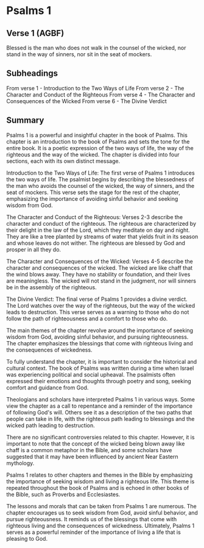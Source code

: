 # Psalms 1

## Verse 1 (AGBF)

Blessed is the man who does not walk in the counsel of the wicked, nor stand in the way of sinners, nor sit in the seat of mockers.

## Subheadings

From verse 1 - Introduction to the Two Ways of Life
From verse 2 - The Character and Conduct of the Righteous
From verse 4 - The Character and Consequences of the Wicked
From verse 6 - The Divine Verdict

## Summary

Psalms 1 is a powerful and insightful chapter in the book of Psalms. This chapter is an introduction to the book of Psalms and sets the tone for the entire book. It is a poetic expression of the two ways of life, the way of the righteous and the way of the wicked. The chapter is divided into four sections, each with its own distinct message.

Introduction to the Two Ways of Life:
The first verse of Psalms 1 introduces the two ways of life. The psalmist begins by describing the blessedness of the man who avoids the counsel of the wicked, the way of sinners, and the seat of mockers. This verse sets the stage for the rest of the chapter, emphasizing the importance of avoiding sinful behavior and seeking wisdom from God.

The Character and Conduct of the Righteous:
Verses 2-3 describe the character and conduct of the righteous. The righteous are characterized by their delight in the law of the Lord, which they meditate on day and night. They are like a tree planted by streams of water that yields fruit in its season and whose leaves do not wither. The righteous are blessed by God and prosper in all they do.

The Character and Consequences of the Wicked:
Verses 4-5 describe the character and consequences of the wicked. The wicked are like chaff that the wind blows away. They have no stability or foundation, and their lives are meaningless. The wicked will not stand in the judgment, nor will sinners be in the assembly of the righteous.

The Divine Verdict:
The final verse of Psalms 1 provides a divine verdict. The Lord watches over the way of the righteous, but the way of the wicked leads to destruction. This verse serves as a warning to those who do not follow the path of righteousness and a comfort to those who do.

The main themes of the chapter revolve around the importance of seeking wisdom from God, avoiding sinful behavior, and pursuing righteousness. The chapter emphasizes the blessings that come with righteous living and the consequences of wickedness.

To fully understand the chapter, it is important to consider the historical and cultural context. The book of Psalms was written during a time when Israel was experiencing political and social upheaval. The psalmists often expressed their emotions and thoughts through poetry and song, seeking comfort and guidance from God.

Theologians and scholars have interpreted Psalms 1 in various ways. Some view the chapter as a call to repentance and a reminder of the importance of following God's will. Others see it as a description of the two paths that people can take in life, with the righteous path leading to blessings and the wicked path leading to destruction.

There are no significant controversies related to this chapter. However, it is important to note that the concept of the wicked being blown away like chaff is a common metaphor in the Bible, and some scholars have suggested that it may have been influenced by ancient Near Eastern mythology.

Psalms 1 relates to other chapters and themes in the Bible by emphasizing the importance of seeking wisdom and living a righteous life. This theme is repeated throughout the book of Psalms and is echoed in other books of the Bible, such as Proverbs and Ecclesiastes.

The lessons and morals that can be taken from Psalms 1 are numerous. The chapter encourages us to seek wisdom from God, avoid sinful behavior, and pursue righteousness. It reminds us of the blessings that come with righteous living and the consequences of wickedness. Ultimately, Psalms 1 serves as a powerful reminder of the importance of living a life that is pleasing to God.